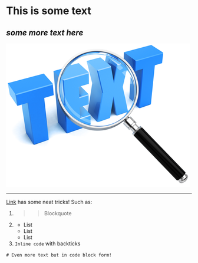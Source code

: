 # **This is some text**
## *some more text here*
![Image](text.png)


***
[Link](https://commonmark.org/help/) has some neat tricks!
Such as:
1. > > Blockquote
2. * List
   * List
   * List
3. `Inline code` with backticks
```
# Even more text but in code block form!

```
